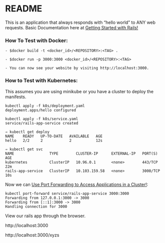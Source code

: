 # README

This is an application that always responds with “hello world” to ANY web requests. Basic Documentation here at <a href="https://guides.rubyonrails.org/getting_started.html" target="_blank">Getting Started with Rails!</a>


### How To Test with Docker:

    - $docker build -t <docker_id>/<REPOSITORY>:<TAG> .

    - $docker run -p 3000:3000 <docker_id>/<REPOSITORY>:<TAG>

    - You can now see your website by visiting http://localhost:3000.

### How to Test with Kubernetes:
This assumes you are using minikube or you have a cluster to deploy the manifests. 

```
kubectl apply -f k8s/deployment.yaml
deployment.apps/hello configured

kubectl apply -f k8s/service.yaml 
service/rails-app-service created

⇒ kubectl get deploy
NAME    READY   UP-TO-DATE   AVAILABLE   AGE
hello   2/2     2            2           12s

⇒ kubectl get svc
NAME                TYPE        CLUSTER-IP      EXTERNAL-IP   PORT(S)    AGE
kubernetes          ClusterIP   10.96.0.1       <none>        443/TCP    22m
rails-app-service   ClusterIP   10.103.159.58   <none>        3000/TCP   10s

```

Now we can <a href="https://kubernetes.io/docs/tasks/access-application-cluster/port-forward-access-application-cluster/" target="_blank">Use Port Forwarding to Access Applications in a Cluster!</a>:

 

```
kubectl port-forward service/rails-app-service 3000:3000
Forwarding from 127.0.0.1:3000 -> 3000
Forwarding from [::1]:3000 -> 3000
Handling connection for 3000

```

View our rails app through the browser. 

http://localhost:3000

http://localhost:3000/xyzs

